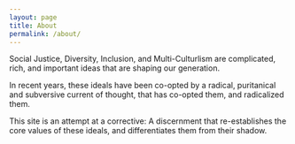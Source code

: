 ```yaml
---
layout: page
title: About
permalink: /about/
---
```


Social Justice, Diversity, Inclusion, and Multi-Culturlism are complicated, rich, and important ideas that are shaping our generation.

In recent years, these ideals have been co-opted by a radical, puritanical and subversive current of thought, that has co-opted them, and radicalized them. 

This site is an attempt at a corrective: A discernment that re-establishes the core values of these ideals, and differentiates them from their shadow.